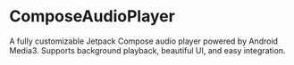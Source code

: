 # ComposeAudioPlayer
A fully customizable Jetpack Compose audio player powered by Android Media3. Supports background playback, beautiful UI, and easy integration.
